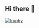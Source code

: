 ## Hi there 👋
[![trophy](https://github-profile-trophy.vercel.app/?username=harryphamwohhup)](https://github.com/harryphamwohhup/github-profile-trophy)

<!--
**harryphamwohhup/harryphamwohhup** is a ✨ _special_ ✨ repository because its `README.md` (this file) appears on your GitHub profile.

Here are some ideas to get you started:

- 🔭 I’m currently working on ...
- 🌱 I’m currently learning ...
- 👯 I’m looking to collaborate on ...
- 🤔 I’m looking for help with ...
- 💬 Ask me about ...
- 📫 How to reach me: ...
- 😄 Pronouns: ...
- ⚡ Fun fact: ...
-->
